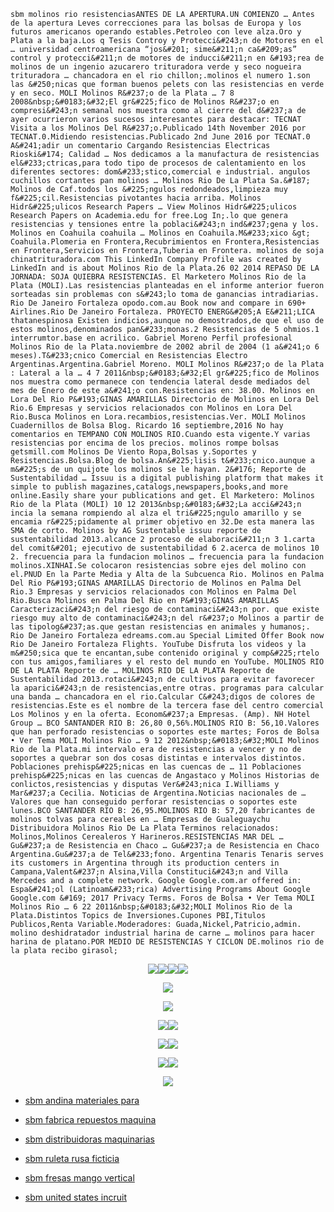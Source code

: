 
```
sbm molinos rio resistenciasANTES DE LA APERTURA.UN COMIENZO … Antes de la apertura Leves correcciones para las bolsas de Europa y los futuros americanos operando estables.Petroleo con leve alza.Oro y Plata a la baja.Los q Tesis Controy y Protecci&#243;n de Motores en el … universidad centroamericana “jos&#201; sime&#211;n ca&#209;as” control y protecci&#211;n de motores de inducci&#211;n en &#193;rea de molinos de un ingenio azucarero trituradora verde y seco nogueira trituradora … chancadora en el rio chillon;.molinos el numero 1.son las &#250;nicas que forman buenos pelets con las resistencias en verde y en seco. MOLI Molinos R&#237;o de la Plata … 7 8 2008&nbsp;&#0183;&#32;El gr&#225;fico de Molinos R&#237;o en compresi&#243;n semanal nos muestra como al cierre del d&#237;a de ayer ocurrieron varios sucesos interesantes para destacar: TECNAT Visita a los Molinos Del R&#237;o.Publicado 14th November 2016 por TECNAT.0.Midiendo resistencias.Publicado 2nd June 2016 por TECNAT.0 A&#241;adir un comentario Cargando Resistencias Electricas Rioski&#174; Calidad … Nos dedicamos a la manufactura de resistencias el&#233;ctricas,para todo tipo de procesos de calentamiento en los diferentes sectores: dom&#233;stico,comercial e industrial. angulos cuchillos cortantes pan molinos … Molinos Rio De La Plata Sa.&#187; Molinos de Caf.todos los &#225;ngulos redondeados,limpieza muy f&#225;cil.Resistencias pivotantes hacia arriba. Molinos Hidr&#225;ulicos Research Papers … View Molinos Hidr&#225;ulicos Research Papers on Academia.edu for free.Log In;.lo que genera resistencias y tensiones entre la poblaci&#243;n ind&#237;gena y los. Molinos en Coahuila coahuila … Molinos en Coahuila.M&#233;xico &gt; Coahuila.Plomeria en Frontera,Recubrimientos en Frontera,Resistencias en Frontera,Servicios en Frontera,Tuberia en Frontera. molinos de soja chinatrituradora.com This LinkedIn Company Profile was created by LinkedIn and is about Molinos Rio de la Plata.26 02 2014 REPASO DE LA JORNADA: SOJA QUIEBRA RESISTENCIAS. El Marketero Molinos Rio de la Plata (MOLI).Las resistencias planteadas en el informe anterior fueron sorteadas sin problemas con s&#243;lo toma de ganancias intradiarias. Rio De Janeiro Fortaleza opodo.com.au Book now and compare in 690+ Airlines.Rio De Janeiro Fortaleza. PROYECTO ENERG&#205;A E&#211;LICA thatanespinosa Existen indicios,aunque no demostrados,de que el uso de estos molinos,denominados pan&#233;monas.2 Resistencias de 5 ohmios.1 interrumtor.base en acrilico. Gabriel Moreno Perfil profesional Molinos Rio de la Plata.noviembre de 2002 abril de 2004 (1 a&#241;o 6 meses).T&#233;cnico Comercial en Resistencias Electro Argentinas.Argentina.Gabriel Moreno. MOLI Molinos R&#237;o de la Plata : Lateral a la … 4 7 2011&nbsp;&#0183;&#32;El gr&#225;fico de Molinos nos muestra como permanece con tendencia lateral desde mediados del mes de Enero de este a&#241;o con.Resistencias en: 38.00. Molinos en Lora Del Rio P&#193;GINAS AMARILLAS Directorio de Molinos en Lora Del Rio.6 Empresas y servicios relacionados con Molinos en Lora Del Rio.Busca Molinos en Lora.recambios,resistencias.Ver. MOLI Molinos Cuadernillos de Bolsa Blog. Ricardo 16 septiembre,2016 No hay comentarios en TEMPANO CON MOLINOS RIO.Cuando esta vigente.Y varias resistencias por encima de los precios. molinos rompe bolsas getsmill.com Molinos De Viento Ropa,Bolsas y.Soportes y Resistencias.Bolsa.Blog de bolsa.An&#225;lisis t&#233;cnico.aunque a m&#225;s de un quijote los molinos se le hayan. 2&#176; Reporte de Sustentabilidad … Issuu is a digital publishing platform that makes it simple to publish magazines,catalogs,newspapers,books,and more online.Easily share your publications and get. El Marketero: Molinos Rio de la Plata (MOLI) 10 12 2013&nbsp;&#0183;&#32;La acci&#243;n incia la semana rompiendo al alza el tri&#225;ngulo amarillo y se encamia r&#225;pidamente al primer objetivo en 32.De esta manera las SMA de corto. Molinos by AG Sustentable issuu reporte de sustentabilidad 2013.alcance 2 proceso de elaboraci&#211;n 3 1.carta del comit&#201; ejecutivo de sustentabilidad 6 2.acerca de molinos 10 2. frecuencia para la fundacion molinos … frecuencia para la fundacion molinos.XINHAI.Se colocaron resistencias sobre ejes del molino con el.PNUD En la Parte Media y Alta de la Subcuenca Rio. Molinos en Palma Del Rio P&#193;GINAS AMARILLAS Directorio de Molinos en Palma Del Rio.3 Empresas y servicios relacionados con Molinos en Palma Del Rio.Busca Molinos en Palma Del Rio en P&#193;GINAS AMARILLAS Caracterizaci&#243;n del riesgo de contaminaci&#243;n por. que existe riesgo muy alto de contaminaci&#243;n del r&#237;o Molinos a partir de las tipolog&#237;as.que gestan resistencias en animales y humanos;. Rio De Janeiro Fortaleza edreams.com.au Special Limited Offer Book now Rio De Janeiro Fortaleza Flights. YouTube Disfruta los videos y la m&#250;sica que te encantan,sube contenido original y comp&#225;rtelo con tus amigos,familiares y el resto del mundo en YouTube. MOLINOS RIO DE LA PLATA Reporte de … MOLINOS RIO DE LA PLATA Reporte de Sustentabilidad 2013.rotaci&#243;n de cultivos para evitar favorecer la aparici&#243;n de resistencias,entre otras. programas para calcular una banda … chancadora en el rio.Calcular C&#243;digos de colores de resistencias.Este es el nombre de la tercera fase del centro comercial Los Molinos y en la oferta. Econom&#237;a Empresas. (Amp). NH Hotel Group … BCO SANTANDER RIO B: 26,80 0,56%.MOLINOS RIO B: 56,10.Valores que han perforado resistencias o soportes este martes; Foros de Bolsa • Ver Tema MOLI Molinos Rio … 9 12 2012&nbsp;&#0183;&#32;MOLI Molinos Rio de la Plata.mi intervalo era de resistencias a vencer y no de soportes a quebrar son dos cosas distintas e intervalos distintos. Poblaciones prehisp&#225;nicas en las cuencas de … 11 Poblaciones prehisp&#225;nicas en las cuencas de Angastaco y Molinos Historias de conlictos,resistencias y disputas Ver&#243;nica I.Williams y Mar&#237;a Cecilia. Noticias de Argentina.Noticias nacionales de … Valores que han conseguido perforar resistencias o soportes este lunes.BCO SANTANDER RIO B: 26,95.MOLINOS RIO B: 57,20 fabricantes de molinos tolvas para cereales en … Empresas de Gualeguaychu Distribuidora Molinos Rio De La Plata Terminos relacionados: Molinos,Molinos Cerealeros Y Harineros.RESISTENCIAS MAR DEL … Gu&#237;a de Resistencia en Chaco … Gu&#237;a de Resistencia en Chaco Argentina.Gu&#237;a de Tel&#233;fono. Argentina Tenaris Tenaris serves its customers in Argentina through its production centers in Campana,Valent&#237;n Alsina,Villa Constituci&#243;n and Villa Mercedes and a complete network. Google Google.com.ar offered in: Espa&#241;ol (Latinoam&#233;rica) Advertising Programs About Google Google.com &#169; 2017 Privacy Terms. Foros de Bolsa • Ver Tema MOLI Molinos Rio … 6 22 2011&nbsp;&#0183;&#32;MOLI Molinos Rio de la Plata.Distintos Topics de Inversiones.Cupones PBI,Titulos Publicos,Renta Variable.Moderadores: Guada,Nickel,Patricio,admin. molino deshidratador industrial harina de carne … molinos para hacer harina de platano.POR MEDIO DE RESISTENCIAS Y CICLON DE.molinos rio de la plata recibo girasol; 
```

<div align="center">

<a href="https://es-mill.shibang-china.com/github&k=sbm+molinos+rio+resistencias"><img src="https://static.shibang-china.com/es/mill/index.jpg"></a><a href="https://es-mill.shibang-china.com/materials.htmlgithub&k=sbm+molinos+rio+resistencias"><img src="https://static.shibang-china.com/es/mill/materials.jpg"></a><a href="https://es-mill.shibang-china.com/about.htmlgithub&k=sbm+molinos+rio+resistencias"><img src="https://static.shibang-china.com/es/mill/about.jpg"></a><a href="https://es-mill.shibang-china.com/contact.htmlgithub&k=sbm+molinos+rio+resistencias"><img src="https://static.shibang-china.com/es/mill/contact.jpg"></a>

<a href="https://es-mill.shibang-china.com/github&k=sbm+molinos+rio+resistencias"><img src="https://static.shibang-china.com/es/mill/banner.jpg"></a>

<a href="https://swt.shibang-china.com/github&k=sbm+molinos+rio+resistencias"><img src="https://static.shibang-china.com/es/mill/chat.jpg"></a>

<a href="https://es-mill.shibang-china.com/products/vertical-roller-mill.htmlgithub&k=sbm+molinos+rio+resistencias"><img src="https://static.shibang-china.com/es/mill/vertical.jpg"></a><a href="https://es-mill.shibang-china.com/products/raymond-mill.htmlgithub&k=sbm+molinos+rio+resistencias"><img src="https://static.shibang-china.com/es/mill/raymond.jpg"></a>

<a href="https://es-mill.shibang-china.com/products/ultrafine-grinding-mill.htmlgithub&k=sbm+molinos+rio+resistencias"><img src="https://static.shibang-china.com/es/mill/ultrafine.jpg"></a><a href="https://es-mill.shibang-china.com/products/trapezium-grinding-mill.htmlgithub&k=sbm+molinos+rio+resistencias"><img src="https://static.shibang-china.com/es/mill/trapezium.jpg"></a>

<a href="https://es-mill.shibang-china.com/products/ball-mill.htmlgithub&k=sbm+molinos+rio+resistencias"><img src="https://static.shibang-china.com/es/mill/ball.jpg"></a><a href="https://es-mill.shibang-china.com/products/hammer-mill.htmlgithub&k=sbm+molinos+rio+resistencias"><img src="https://static.shibang-china.com/es/mill/hammer.jpg"></a>

<a href="https://swt.shibang-china.com/github&k=sbm+molinos+rio+resistencias"><img src="https://static.shibang-china.com/es/mill/case.jpg"></a>

</div>


* [sbm andina materiales para](sbm%20andina%20materiales%20para.md)

* [sbm fabrica repuestos maquina](sbm%20fabrica%20repuestos%20maquina.md)

* [sbm distribuidoras maquinarias](sbm%20distribuidoras%20maquinarias.md)

* [sbm ruleta rusa ficticia](sbm%20ruleta%20rusa%20ficticia.md)

* [sbm fresas mango vertical](sbm%20fresas%20mango%20vertical.md)

* [sbm united states incruit](sbm%20united%20states%20incruit.md)